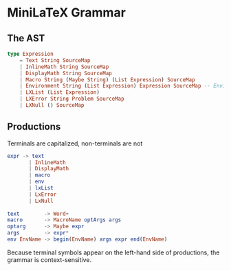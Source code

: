 # MiniLaTeX Grammar


## The AST

```elm
type Expression
    = Text String SourceMap
    | InlineMath String SourceMap
    | DisplayMath String SourceMap
    | Macro String (Maybe String) (List Expression) SourceMap
    | Environment String (List Expression) Expression SourceMap -- Environment name optArgs body
    | LXList (List Expression)
    | LXError String Problem SourceMap
    | LXNull () SourceMap

```

## Productions

Terminals are capitalized, non-terminals are not

```elm
expr -> text
       | InlineMath
       | DisplayMath
       | macro
       | env
       | lxList
       | LxError
       | LxNull
  
text        -> Word+     
macro       -> MacroName optArgs args
optarg      -> Maybe expr
args        -> expr*
env EnvName -> begin(EnvName) args expr end(EnvName)
```

Because terminal symbols appear on the left-hand
side of productions, the grammar is context-sensitive.
